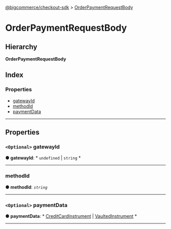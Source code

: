 [@bigcommerce/checkout-sdk](../README.md) > [OrderPaymentRequestBody](../interfaces/orderpaymentrequestbody.md)

# OrderPaymentRequestBody

## Hierarchy

**OrderPaymentRequestBody**

## Index

### Properties

* [gatewayId](orderpaymentrequestbody.md#gatewayid)
* [methodId](orderpaymentrequestbody.md#methodid)
* [paymentData](orderpaymentrequestbody.md#paymentdata)

---

## Properties

<a id="gatewayid"></a>

### `<Optional>` gatewayId

**● gatewayId**: * `undefined` &#124; `string`
*

___
<a id="methodid"></a>

###  methodId

**● methodId**: *`string`*

___
<a id="paymentdata"></a>

### `<Optional>` paymentData

**● paymentData**: * [CreditCardInstrument](creditcardinstrument.md) &#124; [VaultedInstrument](vaultedinstrument.md)
*

___

